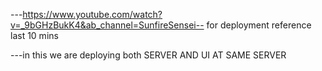 ---https://www.youtube.com/watch?v=_9bGHzBukK4&ab_channel=SunfireSensei-- for deployment reference last 10 mins

---in this we are deploying both SERVER AND UI AT SAME SERVER
